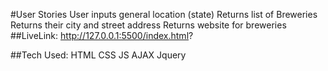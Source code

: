 #User Stories
User inputs general location (state)
Returns list of Breweries
Returns their city and street address
Returns website for breweries
##LiveLink: 
http://127.0.0.1:5500/index.html?

##Tech Used:
HTML
CSS
JS
AJAX
Jquery

